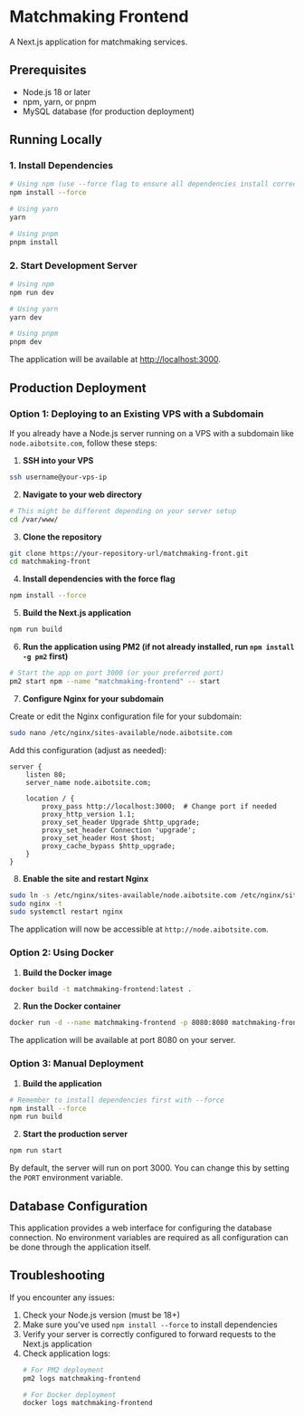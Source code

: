 # Matchmaking Frontend

A Next.js application for matchmaking services.

## Prerequisites

- Node.js 18 or later
- npm, yarn, or pnpm
- MySQL database (for production deployment)

## Running Locally

### 1. Install Dependencies

```bash
# Using npm (use --force flag to ensure all dependencies install correctly)
npm install --force

# Using yarn
yarn

# Using pnpm
pnpm install
```

### 2. Start Development Server

```bash
# Using npm
npm run dev

# Using yarn
yarn dev

# Using pnpm
pnpm dev
```

The application will be available at [http://localhost:3000](http://localhost:3000).

## Production Deployment

### Option 1: Deploying to an Existing VPS with a Subdomain

If you already have a Node.js server running on a VPS with a subdomain like `node.aibotsite.com`, follow these steps:

1. **SSH into your VPS**

```bash
ssh username@your-vps-ip
```

2. **Navigate to your web directory**

```bash
# This might be different depending on your server setup
cd /var/www/ 
```

3. **Clone the repository**

```bash
git clone https://your-repository-url/matchmaking-front.git
cd matchmaking-front
```

4. **Install dependencies with the force flag**

```bash
npm install --force
```

5. **Build the Next.js application**

```bash
npm run build
```

6. **Run the application using PM2 (if not already installed, run `npm install -g pm2` first)**

```bash
# Start the app on port 3000 (or your preferred port)
pm2 start npm --name "matchmaking-frontend" -- start
```

7. **Configure Nginx for your subdomain**

Create or edit the Nginx configuration file for your subdomain:

```bash
sudo nano /etc/nginx/sites-available/node.aibotsite.com
```

Add this configuration (adjust as needed):

```nginx
server {
    listen 80;
    server_name node.aibotsite.com;

    location / {
        proxy_pass http://localhost:3000;  # Change port if needed
        proxy_http_version 1.1;
        proxy_set_header Upgrade $http_upgrade;
        proxy_set_header Connection 'upgrade';
        proxy_set_header Host $host;
        proxy_cache_bypass $http_upgrade;
    }
}
```

8. **Enable the site and restart Nginx**

```bash
sudo ln -s /etc/nginx/sites-available/node.aibotsite.com /etc/nginx/sites-enabled/
sudo nginx -t
sudo systemctl restart nginx
```

The application will now be accessible at `http://node.aibotsite.com`.

### Option 2: Using Docker

1. **Build the Docker image**

```bash
docker build -t matchmaking-frontend:latest .
```

2. **Run the Docker container**

```bash
docker run -d --name matchmaking-frontend -p 8080:8080 matchmaking-frontend:latest
```

The application will be available at port 8080 on your server.

### Option 3: Manual Deployment

1. **Build the application**

```bash
# Remember to install dependencies first with --force
npm install --force
npm run build
```

2. **Start the production server**

```bash
npm run start
```

By default, the server will run on port 3000. You can change this by setting the `PORT` environment variable.

## Database Configuration

This application provides a web interface for configuring the database connection. No environment variables are required as all configuration can be done through the application itself.

## Troubleshooting

If you encounter any issues:

1. Check your Node.js version (must be 18+)
2. Make sure you've used `npm install --force` to install dependencies
3. Verify your server is correctly configured to forward requests to the Next.js application
4. Check application logs:
   ```bash
   # For PM2 deployment
   pm2 logs matchmaking-frontend
   
   # For Docker deployment
   docker logs matchmaking-frontend
   ```
